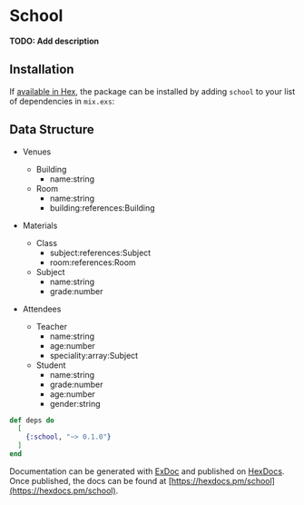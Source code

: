 # School

**TODO: Add description**

## Installation

If [available in Hex](https://hex.pm/docs/publish), the package can be installed
by adding `school` to your list of dependencies in `mix.exs`:

## Data Structure

+ Venues
  + Building
    + name:string
  + Room
    + name:string
    + building:references:Building

+ Materials
  + Class
    + subject:references:Subject
    + room:references:Room
  + Subject
    + name:string
    + grade:number

+ Attendees
  + Teacher
    + name:string
    + age:number
    + speciality:array:Subject
  + Student
    + name:string
    + grade:number
    + age:number
    + gender:string

```elixir
def deps do
  [
    {:school, "~> 0.1.0"}
  ]
end
```

Documentation can be generated with [ExDoc](https://github.com/elixir-lang/ex_doc)
and published on [HexDocs](https://hexdocs.pm). Once published, the docs can
be found at [https://hexdocs.pm/school](https://hexdocs.pm/school).

